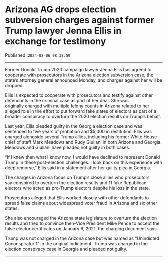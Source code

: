 # Arizona AG drops election subversion charges against former Trump lawyer Jenna Ellis in exchange for testimony

Published :`2024-08-06 08:38:59`

---

Former Donald Trump 2020 campaign lawyer Jenna Ellis has agreed to cooperate with prosecutors in the Arizona election subversion case, the state’s attorney general announced Monday, and charges against her will be dropped.

Ellis is expected to cooperate with prosecutors and testify against other defendants in the criminal case as part of her deal. She was originally charged with multiple felony counts in Arizona related to her alleged role in the effort to put forward fake slates of electors as part of a broader conspiracy to overturn the 2020 election results on Trump’s behalf.

Last year, Ellis pleaded guilty in the Georgia election case and was sentenced to five years of probation and $5,000 in restitution. Ellis was charged alongside several Trump allies, including his former White House chief of staff Mark Meadows and Rudy Giuliani in both Arizona and Georgia. Meadows and Giuliani have pleaded not guilty in both cases.

“If I knew then what I know now, I would have declined to represent Donald Trump in these post-election challenges. I look back on this experience with deep remorse,” Ellis said in a statement after her guilty plea in Georgia.

The charges in Arizona focus on Trump’s close allies who prosecutors say conspired to overturn the election results and 11 fake Republican electors who acted as pro-Trump electors despite his loss in the state.

Prosecutors alleged that Ellis worked closely with other defendants to spread false claims about widespread voter fraud in Arizona and six other states.

She also encouraged the Arizona state legislature to overturn the election results and tried to convince then-Vice President Mike Pence to accept the false elector certificates on January 6, 2021, the charging document says.

Trump was not charged in the Arizona case but was named as “Unindicted Coconspirator 1” in the original indictment. Trump was charged in the election conspiracy case in Georgia and pleaded not guilty.

---

